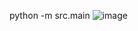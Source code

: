<!--
 Copyright 2025 tomvp
 
 Licensed under the Apache License, Version 2.0 (the "License");
 you may not use this file except in compliance with the License.
 You may obtain a copy of the License at
 
     https://www.apache.org/licenses/LICENSE-2.0
 
 Unless required by applicable law or agreed to in writing, software
 distributed under the License is distributed on an "AS IS" BASIS,
 WITHOUT WARRANTIES OR CONDITIONS OF ANY KIND, either express or implied.
 See the License for the specific language governing permissions and
 limitations under the License.
-->

python -m src.main
![image](https://github.com/user-attachments/assets/bef53ed3-695a-49c8-871e-269e42ea4465)
